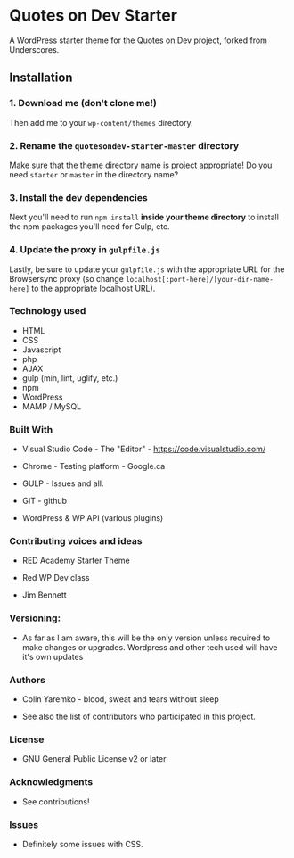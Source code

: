 # Quotes on Dev Starter

A WordPress starter theme for the Quotes on Dev project, forked from Underscores.

## Installation

### 1. Download me (don't clone me!)

Then add me to your `wp-content/themes` directory.

### 2. Rename the `quotesondev-starter-master` directory

Make sure that the theme directory name is project appropriate! Do you need `starter` or `master` in the directory name?

### 3. Install the dev dependencies

Next you'll need to run `npm install` **inside your theme directory** to install the npm packages you'll need for Gulp, etc.

### 4. Update the proxy in `gulpfile.js`

Lastly, be sure to update your `gulpfile.js` with the appropriate URL for the Browsersync proxy (so change `localhost[:port-here]/[your-dir-name-here]` to the appropriate localhost URL).

### Technology used

* HTML 
* CSS
* Javascript
* php
* AJAX
* gulp (min, lint, uglify, etc.)
* npm
* WordPress
* MAMP / MySQL


### Built With

* Visual Studio Code - The "Editor" - https://code.visualstudio.com/

* Chrome - Testing platform - Google.ca

* GULP - Issues and all.

* GIT - github

* WordPress & WP API (various plugins)



### Contributing voices and ideas


* RED Academy Starter Theme

* Red WP Dev class

* Jim Bennett



### Versioning:

* As far as I am aware, this will be the only version unless required to make changes or upgrades.   Wordpress and other tech used will have it's own updates


### Authors

* Colin Yaremko - blood, sweat and tears without sleep

* See also the list of contributors who participated in this project.


### License

*  GNU General Public License v2 or later


### Acknowledgments

* See contributions!

### Issues

* Definitely some issues with CSS. 

